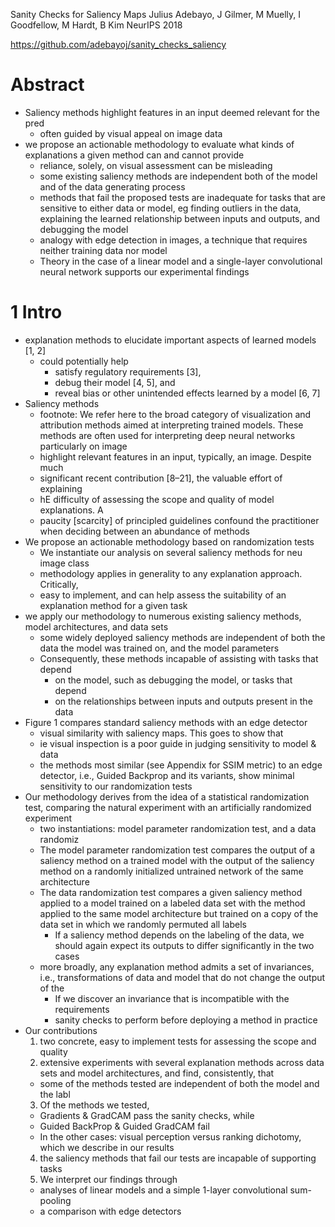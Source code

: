 Sanity Checks for Saliency Maps
Julius Adebayo, J Gilmer, M Muelly, I Goodfellow, M Hardt, B Kim
NeurIPS 2018

https://github.com/adebayoj/sanity_checks_saliency

# Abstract

* Saliency methods highlight features in an input deemed relevant for the pred
  * often guided by visual appeal on image data
* we propose an actionable methodology to evaluate
  what kinds of explanations a given method can and cannot provide
  * reliance, solely, on visual assessment can be misleading
  * some existing saliency methods are independent both of the model and of the
    data generating process
  * methods that fail the proposed tests are inadequate for
    tasks that are sensitive to either data or model,
    eg finding outliers in the data, explaining the learned relationship
    between inputs and outputs, and debugging the model
  * analogy with edge detection in images, a technique that requires neither
    training data nor model
  * Theory in the case of a linear model and a single-layer convolutional
    neural network supports our experimental findings

# 1 Intro

* explanation methods to elucidate important aspects of learned models [1, 2]
  * could potentially help
    * satisfy regulatory requirements [3],
    * debug their model [4, 5], and
    * reveal bias or other unintended effects learned by a model [6, 7]
* Saliency methods
  * footnote: We refer here to the broad category of visualization and
    attribution methods aimed at interpreting trained models. These methods are
    often used for interpreting deep neural networks particularly on image
  * highlight relevant features in an input, typically, an image. Despite much
  * significant recent contribution [8–21], the valuable effort of explaining
  * hE difficulty of assessing the scope and quality of model explanations. A
  * paucity [scarcity] of principled guidelines
    confound the practitioner when deciding between an abundance of methods
* We propose an actionable methodology based on randomization tests
  * We instantiate our analysis on several saliency methods for neu image class
  * methodology applies in generality to any explanation approach. Critically,
  * easy to implement, and can help assess the suitability of an explanation
                                                        method for a given task
* we apply our methodology to numerous existing saliency methods,
  model architectures, and data sets
  * some widely deployed saliency methods are independent of both the data the
    model was trained on, and the model parameters
  * Consequently, these methods incapable of assisting with tasks that depend
    * on the model, such as debugging the model, or tasks that depend
    * on the relationships between inputs and outputs present in the data
* Figure 1 compares  standard saliency methods with an edge detector
  * visual similarity with saliency maps. This goes to show that
  * ie visual inspection is a poor guide in judging sensitivity to model & data
  * the methods most similar (see Appendix for SSIM metric) to an edge
    detector, i.e., Guided Backprop and its variants, show minimal sensitivity
    to our randomization tests
* Our methodology derives from the idea of a statistical randomization test,
  comparing the natural experiment with an artificially randomized experiment
  * two instantiations: model parameter randomization test, and a data randomiz
  * The model parameter randomization test
    compares the output of a saliency method on a trained model
    with the output of the saliency method on a randomly initialized untrained
    network of the same architecture
  * The data randomization test compares a given saliency method applied to a
    model trained on a labeled data set with the method applied
    to the same model architecture but trained on a copy of the data set in
    which we randomly permuted all labels
    * If a saliency method depends on the labeling of the data, we should again
      expect its outputs to differ significantly in the two cases
  * more broadly, any explanation method admits a set of invariances, i.e.,
    transformations of data and model that do not change the output of the
    * If we discover an invariance that is incompatible with the requirements
    * sanity checks to perform before deploying a method in practice
* Our contributions
  1. two concrete, easy to implement tests for assessing the scope and quality
  2. extensive experiments with several explanation methods across data sets
     and model architectures, and find, consistently, that
    * some of the methods tested are independent of both the model and the labl
  3. Of the methods we tested,
    * Gradients & GradCAM pass the sanity checks, while
    * Guided BackProp & Guided GradCAM fail
    * In the other cases: visual perception versus ranking dichotomy,
      which we describe in our results
  4. the saliency methods that fail our tests are incapable of supporting tasks
  5. We interpret our findings through
    * analyses of linear models and a simple 1-layer convolutional sum-pooling
    * a comparison with edge detectors

